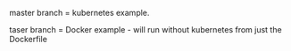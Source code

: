 master branch = kubernetes example.

taser branch = Docker example - will run without kubernetes from just the Dockerfile

